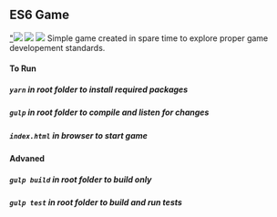 ## ES6 Game
<a href="https://travis-ci.org/miloszmd/es6-game">"<img src="https://travis-ci.org/miloszmd/es6-game.svg?branch=master"></a>
<a href="https://codeclimate.com/github/miloszmd/es6-game/coverage"><img src="https://codeclimate.com/github/miloszmd/es6-game/badges/coverage.svg" /></a>
<a href="https://codeclimate.com/github/miloszmd/es6-game"><img src="https://codeclimate.com/github/miloszmd/es6-game/badges/gpa.svg" /></a>
Simple game created in spare time to explore proper game developement standards.

#### To Run
##### `yarn` in root folder to install required packages
##### `gulp` in root folder to compile and listen for changes
##### `index.html` in browser to start game

#### Advaned
##### `gulp build` in root folder to build only
##### `gulp test` in root folder to build and run tests